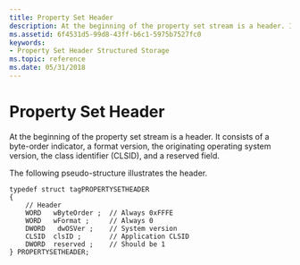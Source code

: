 ```yaml
---
title: Property Set Header
description: At the beginning of the property set stream is a header. It consists of a byte-order indicator, a format version, the originating operating system version, the class identifier (CLSID), and a reserved field.
ms.assetid: 6f4531d5-99d8-43ff-b6c1-5975b7527fc0
keywords:
- Property Set Header Structured Storage
ms.topic: reference
ms.date: 05/31/2018
---
```


# Property Set Header

At the beginning of the property set stream is a header. It consists of a byte-order indicator, a format version, the originating operating system version, the class identifier (CLSID), and a reserved field.

The following pseudo-structure illustrates the header.

``` syntax
typedef struct tagPROPERTYSETHEADER 
{ 
    // Header 
    WORD   wByteOrder ;  // Always 0xFFFE 
    WORD   wFormat ;     // Always 0 
    DWORD   dwOSVer ;    // System version 
    CLSID  clsID ;       // Application CLSID 
    DWORD  reserved ;    // Should be 1 
} PROPERTYSETHEADER;
```

 

 




